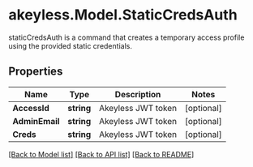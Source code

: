 # akeyless.Model.StaticCredsAuth
staticCredsAuth is a command that creates a temporary access profile using the provided static credentials.

## Properties

Name | Type | Description | Notes
------------ | ------------- | ------------- | -------------
**AccessId** | **string** | Akeyless JWT token | [optional] 
**AdminEmail** | **string** | Akeyless JWT token | [optional] 
**Creds** | **string** | Akeyless JWT token | [optional] 

[[Back to Model list]](../README.md#documentation-for-models) [[Back to API list]](../README.md#documentation-for-api-endpoints) [[Back to README]](../README.md)

